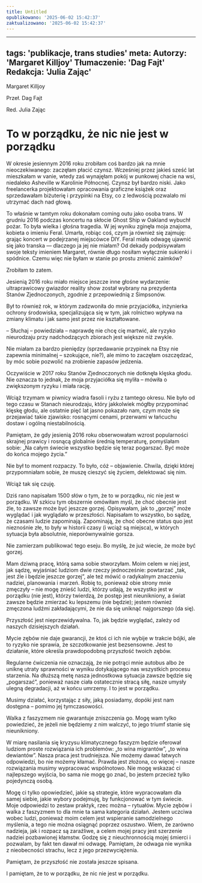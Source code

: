 ```yaml
---
title: Untitled
opublikowano: '2025-06-02 15:42:37'
zaktualizowano: '2025-06-02 15:42:37'
---
```

---
tags: 'publikacje, trans studies'
meta:
    Autorzy: 'Margaret Killjoy'
    Tłumaczenie: 'Dag Fajt'
    Redakcja: 'Julia Zając'
---


Margaret Killjoy 

Przeł. Dag Fajt 

Red. Julia Zając 

# **To w porządku, że nic nie jest w porządku**

W okresie jesiennym 2016 roku zrobiłam coś bardzo jak na mnie nieoczekiwanego: zaczęłam płacić czynsz. Wcześniej przez jakieś sześć lat mieszkałam w vanie, wtedy zaś wynajęłam pokój w punkowej chacie na wsi, niedaleko Asheville w Karolinie Północnej. Czynsz był bardzo niski. Jako freelancerka projektowałam opracowania graficzne książek oraz sprzedawałam biżuterię i przypinki na Etsy, co z ledwością pozwalało mi utrzymać dach nad głową. 

To właśnie w tamtym roku dokonałam coming outu jako osoba trans. W grudniu 2016 podczas koncertu na skłocie Ghost Ship w Oakland wybuchł pożar. To była wielka i głośna tragedia. W jej wyniku zginęła moja znajoma, kobieta o imieniu Feral. Umarła, robiąc coś, czym ja również się zajmuję: grając koncert w podejrzanej miejscówce DIY. Feral miała odwagę ujawnić się jako transka — dlaczego ja jej nie miałam? Od dekady podpisywałam swoje teksty imieniem Margaret, równie długo nosiłam wyłącznie sukienki i spódnice. Czemu więc nie byłam w stanie po prostu zmienić zaimków? 

Zrobiłam to zatem. 

Jesienią 2016 roku miało miejsce jeszcze inne głośne wydarzenie: ultraprawicowy gwiazdor reality show został wybrany na prezydenta Stanów Zjednoczonych, zgodnie z przepowiednią z Simpsonów.  

Był to również rok, w którym zadzwoniła do mnie przyjaciółka, inżynierka ochrony środowiska, specjalizująca się w tym, jak rolnictwo wpływa na zmiany klimatu i jak samo jest przez nie kształtowane.  

– Słuchaj – powiedziała – naprawdę nie chcę cię martwić, ale ryzyko nieurodzaju przy nadchodzących zbiorach jest większe niż zwykle.  

Nie miałam za bardzo pieniędzy (sprzedawanie przypinek na Etsy nie zapewnia minimalnej – szokujące, nie?), ale mimo to zaczęłam oszczędzać, by móc sobie pozwolić na zrobienie zapasów jedzenia. 

Oczywiście w 2017 roku Stanów Zjednoczonych nie dotknęła klęska głodu. Nie oznacza to jednak, że moja przyjaciółka się myliła – mówiła o zwiększonym ryzyku i miała rację.  
 
Wciąż trzymam w piwnicy wiadra fasoli i ryżu z tamtego okresu. Nie było od tego czasu w Stanach nieurodzaju, który jakkolwiek mógłby przypominać klęskę głodu, ale ostatnie pięć lat jasno pokazało nam, czym może się przejawiać takie zjawisko: rosnącymi cenami, przerwami w łańcuchu dostaw i ogólną niestabilnością.  

Pamiętam, że gdy jesienią 2016 roku obserwowałam wzrost popularności skrajnej prawicy i rosnącą globalnie średnią temperaturę, pomyślałam sobie: „Na całym świecie wszystko będzie się teraz pogarszać. Być może do końca mojego życia.” 

Nie był to moment rozpaczy. To było, cóż – objawienie. Chwila, dzięki której przypomniałam sobie, że muszę cieszyć się życiem, delektować się nim.  

Wciąż tak się czuję.  

Dziś rano napisałam 1500 słów o tym, że to w porządku, nic nie jest w porządku. W szkicu tym obszernie omówiłam myśl, że choć obecnie jest źle, to zawsze może być jeszcze gorzej. Opisywałam, jak to „gorzej” może wyglądać i jak wyglądało w przeszłości. Napisałam to wszystko, bo sądzę, że czasami ludzie zapominają. Zapominają, że choć obecne status quo jest nieznośnie złe, to były w historii czasy (i wciąż są miejsca), w których sytuacja była absolutnie, nieporównywalnie gorsza. 

Nie zamierzam publikować tego eseju. Bo myślę, że już wiecie, że może być gorzej. 

Mam dziwną pracę, którą sama sobie stworzyłam. Moim celem w niej jest, jak sądzę, wyjaśniać ludziom dwie rzeczy jednocześnie: powtarzać „tak, jest źle i będzie jeszcze gorzej”, ale też mówić o radykalnym znaczeniu nadziei, planowania i marzeń. Robię to, ponieważ obie strony mnie zmęczyły – nie mogę znieść ludzi, którzy udają, że wszystko jest w porządku (nie jest), którzy twierdzą, że postęp jest nieunikniony, a świat zawsze będzie zmierzać ku lepszemu (nie będzie); jestem również zmęczona ludźmi zakładającymi, że nie da się uniknąć najgorszego (da się). 

Przyszłość jest nieprzewidywalna. To, jak będzie wyglądać, zależy od naszych dzisiejszych działań. 

Mycie zębów nie daje gwarancji, że ktoś ci ich nie wybije w trakcie bójki, ale to ryzyko nie sprawia, że szczotkowanie jest bezsensowne. Jest to działanie, które określa prawdopodobną przyszłość twoich zębów. 

Regularne ćwiczenia nie oznaczają, że nie potrąci mnie autobus albo że uniknę utraty sprawności w wyniku dotykającego nas wszystkich procesu starzenia. Na dłuższą metę nasza jednostkowa sytuacja zawsze będzie się „pogarszać”, ponieważ nasze ciała ostatecznie stracą siłę, nasze umysły ulegną degradacji, aż w końcu umrzemy. I to jest w porządku. 

Musimy działać, korzystając z siły, jaką posiadamy, dopóki jest nam dostępna – pomimo jej tymczasowości. 

Walka z faszyzmem nie gwarantuje zniszczenia go. Mogę wam tylko powiedzieć, że jeżeli nie będziemy z nim walczyć, to jego triumf stanie się nieunikniony.   

W miarę nasilania się kryzysu klimatycznego faszyzm będzie oferował ludziom proste rozwiązania ich problemów: „to wina migrantów”, „to wina dewiantów”. Nasza praca jest trudniejsza. Nie możemy dawać łatwych odpowiedzi, bo nie możemy kłamać. Prawda jest złożona, co więcej – nasze rozwiązania musimy wypracować wspólnotowo. Nie mogę wskazać ci najlepszego wyjścia, bo sama nie mogę go znać, bo jestem przecież tylko pojedynczą osobą. 

Mogę ci tylko opowiedzieć, jakie są strategie, które wypracowałam dla samej siebie, jakie wybory podejmuję, by funkcjonować w tym świecie. Moje odpowiedzi to zestaw praktyk, rzec można – rytuałów. Mycie zębów i walka z faszyzmem to dla mnie ta sama kategoria działań. Jestem uczciwa wobec ludzi, ponieważ moim celem jest wspieranie samodzielnego myślenia, a tego nie można osiągnąć poprzez oszustwo. Wiem, że zarówno nadzieja, jak i rozpacz są zaraźliwe, a celem mojej pracy jest szerzenie nadziei pozbawionej kłamstw. Godzę się z nieuchronnością mojej śmierci i pozwalam, by fakt ten dawał mi odwagę. Pamiętam, że odwaga nie wynika z nieobecności strachu, lecz z jego przezwyciężenia. 

Pamiętam, że przyszłość nie została jeszcze spisana. 

I pamiętam, że to w porządku, że nic nie jest w porządku. 

 